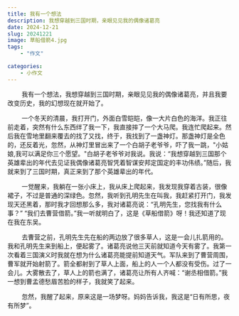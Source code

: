 ```yaml
---
title: 我有一个想法
description: 我想穿越到三国时期，亲眼见见我的偶像诸葛亮
date: 2024-12-21
slug: 20241221
image: 草船借箭4.jpg
tags: 
    - "作文"

categories:
    - 小作文
---
```



&emsp;&emsp; 我有一个想法，我想穿越到三国时期，亲眼见见我的偶像诸葛亮，并且我要改变历史，我的幻想现在就开始了。

&emsp;&emsp; 一个冬天的清晨，我打开门，外面白雪皑皑，像一大片白色的海洋。我正往前走着，突然有什么东西绊了我一下，我直接摔了一个大马爬。我连忙爬起来。然后我在雪地里翻来覆去的找了又找，终于，我找到了一盏神灯。那盏神灯是全色的，还反着光，忽然，从神灯里冒出来了一个白胡子老爷爷，吓了我一跳，"小姑娘,我可以满足你三个愿望。"白胡子老爷爷对我说。我说：“我想穿越到三国那个英雄辈出的年代去见证我偶像诸葛亮智凭着智谋安邦定国定的丰功伟绩。”随后，我就来到了三国时期，真正来到了那个英雄辈出的年代。

&emsp;&emsp; 一觉醒来，我躺在一张小床上，我从床上爬起来，我发现我穿着古装，很像裙子，不过是普通的深绿色。忽然，我听到孔明先生在叫我，我赶紧打开门，我发现天还黑着，那时我才回想那么多，我对诸葛亮说：“孔明先生，您找我有什么事？” “我们去曹营借箭。”我一听就明白了，这是《草船借箭》呀！我还知道了现在我在东吴。

&emsp;&emsp; 去曹营之前，孔明先生先在船的两边放了很多草人，这是一会儿扎箭用的。我和孔明先生来到船上，便起雾了。诸葛亮说他三天前就知道今天有雾了。我第一次看着三国演义时我就在想为什么诸葛亮能提前知道天气。军队来到了曹营周围，曹军就开始射箭了。箭全都射到了草人上面，船上的人一个人都没有受伤。过了一会儿。大雾散去了，草人上的箭也满了，诸葛亮让所有人齐喊：“谢丞相借箭。”我一想到曹孟德愁眉苦脸的样子，我就笑了起来。

&emsp;&emsp; 忽然，我醒了起来，原来这是一场梦呀。妈妈告诉我，我这是“日有所思，夜有所梦”。